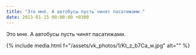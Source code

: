 ```yaml
---
title: "Это мне. А автобусы пусть чинят пасатижами."
date: 2013-01-15 00:00:00 +0300
---
```


Это мне. А автобусы пусть чинят пасатижами.

{% include media.html f="/assets/vk_photos/1/Kt_z_b7Ca_w.jpg" alt="" %}
